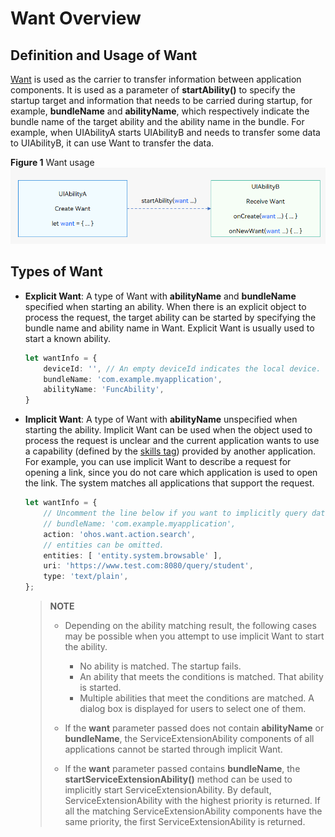 # Want Overview


## Definition and Usage of Want

[Want](../reference/apis/js-apis-app-ability-want.md) is used as the carrier to transfer information between application components. It is used as a parameter of **startAbility()** to specify the startup target and information that needs to be carried during startup, for example, **bundleName** and **abilityName**, which respectively indicate the bundle name of the target ability and the ability name in the bundle. For example, when UIAbilityA starts UIAbilityB and needs to transfer some data to UIAbilityB, it can use Want to transfer the data.

**Figure 1** Want usage 
<img src="figures/usage-of-want.png" alt="usage-of-want" style="zoom:80%;" />


## Types of Want

- **Explicit Want**: A type of Want with **abilityName** and **bundleName** specified when starting an ability.
    When there is an explicit object to process the request, the target ability can be started by specifying the bundle name and ability name in Want. Explicit Want is usually used to start a known ability.
    
  ```ts
  let wantInfo = {
      deviceId: '', // An empty deviceId indicates the local device.
      bundleName: 'com.example.myapplication',
      abilityName: 'FuncAbility',
  }
  ```

- **Implicit Want**: A type of Want with **abilityName** unspecified when starting the ability.
  Implicit Want can be used when the object used to process the request is unclear and the current application wants to use a capability (defined by the [skills tag](../quick-start/module-configuration-file.md#skills)) provided by another application. For example, you can use implicit Want to describe a request for opening a link, since you do not care which application is used to open the link. The system matches all applications that support the request.

  
  ```ts
  let wantInfo = {
      // Uncomment the line below if you want to implicitly query data only in the specific bundle.
      // bundleName: 'com.example.myapplication',
      action: 'ohos.want.action.search',
      // entities can be omitted.
      entities: [ 'entity.system.browsable' ],
      uri: 'https://www.test.com:8080/query/student',
      type: 'text/plain',
  };
  ```

  > **NOTE**
  > - Depending on the ability matching result, the following cases may be possible when you attempt to use implicit Want to start the ability.
  >   - No ability is matched. The startup fails.
  >   - An ability that meets the conditions is matched. That ability is started.
  >   - Multiple abilities that meet the conditions are matched. A dialog box is displayed for users to select one of them.
  > 
  > - If the **want** parameter passed does not contain **abilityName** or **bundleName**, the ServiceExtensionAbility components of all applications cannot be started through implicit Want.
  > 
  > - If the **want** parameter passed contains **bundleName**, the **startServiceExtensionAbility()** method can be used to implicitly start ServiceExtensionAbility. By default, ServiceExtensionAbility with the highest priority is returned. If all the matching ServiceExtensionAbility components have the same priority, the first ServiceExtensionAbility is returned.
